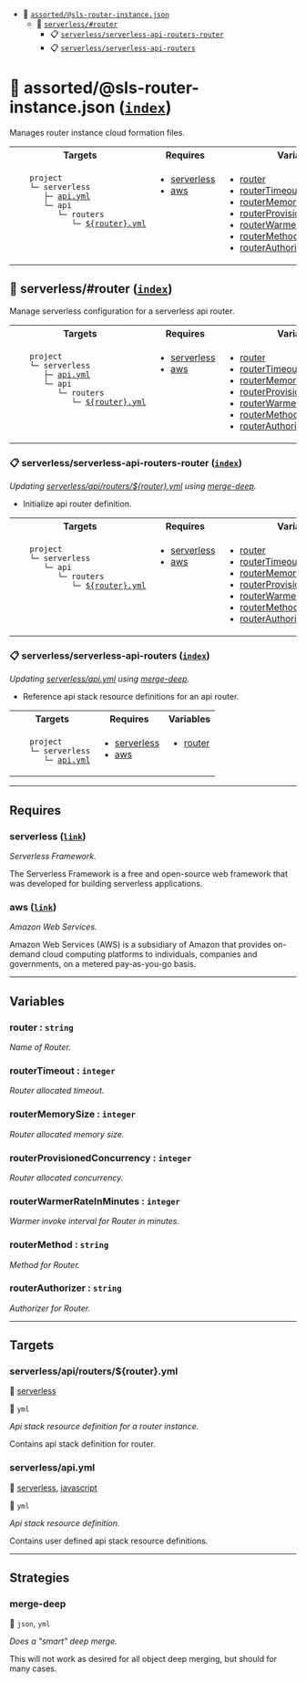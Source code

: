 - <a name="blackfluxrobo-config-plugin-task-idx-ref-assortedsls-router-instancejson">:open_file_folder:</a> <a href="#blackfluxrobo-config-plugin-task-ref-assortedsls-router-instancejson">`assorted/@sls-router-instance.json`</a>
  - <a name="blackfluxrobo-config-plugin-task-idx-ref-serverlessrouter">:open_file_folder:</a> <a href="#blackfluxrobo-config-plugin-task-ref-serverlessrouter">`serverless/#router`</a>
    - <a name="blackfluxrobo-config-plugin-task-idx-ref-serverlessserverless-api-routers-router">:clipboard:</a> <a href="#blackfluxrobo-config-plugin-task-ref-serverlessserverless-api-routers-router">`serverless/serverless-api-routers-router`</a>
    - <a name="blackfluxrobo-config-plugin-task-idx-ref-serverlessserverless-api-routers">:clipboard:</a> <a href="#blackfluxrobo-config-plugin-task-ref-serverlessserverless-api-routers">`serverless/serverless-api-routers`</a>

# :open_file_folder: <a name="blackfluxrobo-config-plugin-task-ref-assortedsls-router-instancejson">assorted/@sls-router-instance.json</a> (<a href="#blackfluxrobo-config-plugin-task-idx-ref-assortedsls-router-instancejson">`index`</a>)

Manages router instance cloud formation files.

<table>
  <tbody>
    <tr>
      <th>Targets</th>
      <th>Requires</th>
      <th>Variables</th>
    </tr>
    <tr>
      <td align="left" valign="top">
        <ul>
<code>project</code><br/>
<code>└─&nbsp;serverless</code><br/>
<code>&nbsp;&nbsp;&nbsp;├─&nbsp;<a href="#blackfluxrobo-config-plugin-target-ref-serverlessapiyml">api.yml</a></code><br/>
<code>&nbsp;&nbsp;&nbsp;└─&nbsp;api</code><br/>
<code>&nbsp;&nbsp;&nbsp;&nbsp;&nbsp;&nbsp;└─&nbsp;routers</code><br/>
<code>&nbsp;&nbsp;&nbsp;&nbsp;&nbsp;&nbsp;&nbsp;&nbsp;&nbsp;└─&nbsp;<a href="#blackfluxrobo-config-plugin-target-ref-serverlessapiroutersrouteryml">${router}.yml</a></code><br/>
        </ul>
      </td>
      <td align="left" valign="top">
        <ul>
          <li><a href="#blackfluxrobo-config-plugin-req-ref-serverless">serverless</a></li>
          <li><a href="#blackfluxrobo-config-plugin-req-ref-aws">aws</a></li>
        </ul>
      </td>
      <td align="left" valign="top">
        <ul>
          <li><a href="#blackfluxrobo-config-plugin-var-ref-router">router</a></li>
          <li><a href="#blackfluxrobo-config-plugin-var-ref-routertimeout">routerTimeout</a></li>
          <li><a href="#blackfluxrobo-config-plugin-var-ref-routermemorysize">routerMemorySize</a></li>
          <li><a href="#blackfluxrobo-config-plugin-var-ref-routerprovisionedconcurrency">routerProvisionedConcurrency</a></li>
          <li><a href="#blackfluxrobo-config-plugin-var-ref-routerwarmerrateinminutes">routerWarmerRateInMinutes</a></li>
          <li><a href="#blackfluxrobo-config-plugin-var-ref-routermethod">routerMethod</a></li>
          <li><a href="#blackfluxrobo-config-plugin-var-ref-routerauthorizer">routerAuthorizer</a></li>
        </ul>
      </td>
    </tr>
  </tbody>
</table>

## :open_file_folder: <a name="blackfluxrobo-config-plugin-task-ref-serverlessrouter">serverless/#router</a> (<a href="#blackfluxrobo-config-plugin-task-idx-ref-serverlessrouter">`index`</a>)

Manage serverless configuration for a serverless api router.

<table>
  <tbody>
    <tr>
      <th>Targets</th>
      <th>Requires</th>
      <th>Variables</th>
    </tr>
    <tr>
      <td align="left" valign="top">
        <ul>
<code>project</code><br/>
<code>└─&nbsp;serverless</code><br/>
<code>&nbsp;&nbsp;&nbsp;├─&nbsp;<a href="#blackfluxrobo-config-plugin-target-ref-serverlessapiyml">api.yml</a></code><br/>
<code>&nbsp;&nbsp;&nbsp;└─&nbsp;api</code><br/>
<code>&nbsp;&nbsp;&nbsp;&nbsp;&nbsp;&nbsp;└─&nbsp;routers</code><br/>
<code>&nbsp;&nbsp;&nbsp;&nbsp;&nbsp;&nbsp;&nbsp;&nbsp;&nbsp;└─&nbsp;<a href="#blackfluxrobo-config-plugin-target-ref-serverlessapiroutersrouteryml">${router}.yml</a></code><br/>
        </ul>
      </td>
      <td align="left" valign="top">
        <ul>
          <li><a href="#blackfluxrobo-config-plugin-req-ref-serverless">serverless</a></li>
          <li><a href="#blackfluxrobo-config-plugin-req-ref-aws">aws</a></li>
        </ul>
      </td>
      <td align="left" valign="top">
        <ul>
          <li><a href="#blackfluxrobo-config-plugin-var-ref-router">router</a></li>
          <li><a href="#blackfluxrobo-config-plugin-var-ref-routertimeout">routerTimeout</a></li>
          <li><a href="#blackfluxrobo-config-plugin-var-ref-routermemorysize">routerMemorySize</a></li>
          <li><a href="#blackfluxrobo-config-plugin-var-ref-routerprovisionedconcurrency">routerProvisionedConcurrency</a></li>
          <li><a href="#blackfluxrobo-config-plugin-var-ref-routerwarmerrateinminutes">routerWarmerRateInMinutes</a></li>
          <li><a href="#blackfluxrobo-config-plugin-var-ref-routermethod">routerMethod</a></li>
          <li><a href="#blackfluxrobo-config-plugin-var-ref-routerauthorizer">routerAuthorizer</a></li>
        </ul>
      </td>
    </tr>
  </tbody>
</table>

### :clipboard: <a name="blackfluxrobo-config-plugin-task-ref-serverlessserverless-api-routers-router">serverless/serverless-api-routers-router</a> (<a href="#blackfluxrobo-config-plugin-task-idx-ref-serverlessserverless-api-routers-router">`index`</a>)

_Updating <a href="#blackfluxrobo-config-plugin-target-ref-serverlessapiroutersrouteryml">serverless/api/routers/${router}.yml</a> using <a href="#blackfluxrobo-config-plugin-strat-ref-merge-deep">merge-deep</a>._

- Initialize api router definition.

<table>
  <tbody>
    <tr>
      <th>Targets</th>
      <th>Requires</th>
      <th>Variables</th>
    </tr>
    <tr>
      <td align="left" valign="top">
        <ul>
<code>project</code><br/>
<code>└─&nbsp;serverless</code><br/>
<code>&nbsp;&nbsp;&nbsp;└─&nbsp;api</code><br/>
<code>&nbsp;&nbsp;&nbsp;&nbsp;&nbsp;&nbsp;└─&nbsp;routers</code><br/>
<code>&nbsp;&nbsp;&nbsp;&nbsp;&nbsp;&nbsp;&nbsp;&nbsp;&nbsp;└─&nbsp;<a href="#blackfluxrobo-config-plugin-target-ref-serverlessapiroutersrouteryml">${router}.yml</a></code><br/>
        </ul>
      </td>
      <td align="left" valign="top">
        <ul>
          <li><a href="#blackfluxrobo-config-plugin-req-ref-serverless">serverless</a></li>
          <li><a href="#blackfluxrobo-config-plugin-req-ref-aws">aws</a></li>
        </ul>
      </td>
      <td align="left" valign="top">
        <ul>
          <li><a href="#blackfluxrobo-config-plugin-var-ref-router">router</a></li>
          <li><a href="#blackfluxrobo-config-plugin-var-ref-routertimeout">routerTimeout</a></li>
          <li><a href="#blackfluxrobo-config-plugin-var-ref-routermemorysize">routerMemorySize</a></li>
          <li><a href="#blackfluxrobo-config-plugin-var-ref-routerprovisionedconcurrency">routerProvisionedConcurrency</a></li>
          <li><a href="#blackfluxrobo-config-plugin-var-ref-routerwarmerrateinminutes">routerWarmerRateInMinutes</a></li>
          <li><a href="#blackfluxrobo-config-plugin-var-ref-routermethod">routerMethod</a></li>
          <li><a href="#blackfluxrobo-config-plugin-var-ref-routerauthorizer">routerAuthorizer</a></li>
        </ul>
      </td>
    </tr>
  </tbody>
</table>

### :clipboard: <a name="blackfluxrobo-config-plugin-task-ref-serverlessserverless-api-routers">serverless/serverless-api-routers</a> (<a href="#blackfluxrobo-config-plugin-task-idx-ref-serverlessserverless-api-routers">`index`</a>)

_Updating <a href="#blackfluxrobo-config-plugin-target-ref-serverlessapiyml">serverless/api.yml</a> using <a href="#blackfluxrobo-config-plugin-strat-ref-merge-deep">merge-deep</a>._

- Reference api stack resource definitions for an api router.

<table>
  <tbody>
    <tr>
      <th>Targets</th>
      <th>Requires</th>
      <th>Variables</th>
    </tr>
    <tr>
      <td align="left" valign="top">
        <ul>
<code>project</code><br/>
<code>└─&nbsp;serverless</code><br/>
<code>&nbsp;&nbsp;&nbsp;└─&nbsp;<a href="#blackfluxrobo-config-plugin-target-ref-serverlessapiyml">api.yml</a></code><br/>
        </ul>
      </td>
      <td align="left" valign="top">
        <ul>
          <li><a href="#blackfluxrobo-config-plugin-req-ref-serverless">serverless</a></li>
          <li><a href="#blackfluxrobo-config-plugin-req-ref-aws">aws</a></li>
        </ul>
      </td>
      <td align="left" valign="top">
        <ul>
          <li><a href="#blackfluxrobo-config-plugin-var-ref-router">router</a></li>
        </ul>
      </td>
    </tr>
  </tbody>
</table>

------

## Requires

### <a name="blackfluxrobo-config-plugin-req-ref-serverless">serverless</a> ([`link`](https://serverless.com/)) 

*Serverless Framework.*

The Serverless Framework is a free and open-source web framework that was 
developed for building serverless applications.

### <a name="blackfluxrobo-config-plugin-req-ref-aws">aws</a> ([`link`](https://aws.amazon.com/)) 

*Amazon Web Services.*

Amazon Web Services (AWS) is a subsidiary of Amazon that provides on-demand cloud 
computing platforms to individuals, companies and governments, on a metered pay-as-you-go basis.

------

## Variables

### <a name="blackfluxrobo-config-plugin-var-ref-router">router</a>  : `string`

*Name of Router.*

### <a name="blackfluxrobo-config-plugin-var-ref-routertimeout">routerTimeout</a>  : `integer`

*Router allocated timeout.*

### <a name="blackfluxrobo-config-plugin-var-ref-routermemorysize">routerMemorySize</a>  : `integer`

*Router allocated memory size.*

### <a name="blackfluxrobo-config-plugin-var-ref-routerprovisionedconcurrency">routerProvisionedConcurrency</a>  : `integer`

*Router allocated concurrency.*

### <a name="blackfluxrobo-config-plugin-var-ref-routerwarmerrateinminutes">routerWarmerRateInMinutes</a>  : `integer`

*Warmer invoke interval for Router in minutes.*

### <a name="blackfluxrobo-config-plugin-var-ref-routermethod">routerMethod</a>  : `string`

*Method for Router.*

### <a name="blackfluxrobo-config-plugin-var-ref-routerauthorizer">routerAuthorizer</a>  : `string`

*Authorizer for Router.*

------

## Targets

### <a name="blackfluxrobo-config-plugin-target-ref-serverlessapiroutersrouteryml">serverless/api/routers/${router}.yml</a>  

:small_red_triangle: <a href="#blackfluxrobo-config-plugin-req-ref-serverless">serverless</a>

:small_blue_diamond: `yml`

*Api stack resource definition for a router instance.*

Contains api stack definition for router.

### <a name="blackfluxrobo-config-plugin-target-ref-serverlessapiyml">serverless/api.yml</a>  

:small_red_triangle: <a href="#blackfluxrobo-config-plugin-req-ref-serverless">serverless</a>, <a href="#blackfluxrobo-config-plugin-req-ref-javascript">javascript</a>

:small_blue_diamond: `yml`

*Api stack resource definition.*

Contains user defined api stack resource definitions.

------

## Strategies

### <a name="blackfluxrobo-config-plugin-strat-ref-merge-deep">merge-deep</a>  

:small_blue_diamond: `json`, `yml`

*Does a "smart" deep merge.*

This will not work as desired for all object deep merging, but should for many cases.


